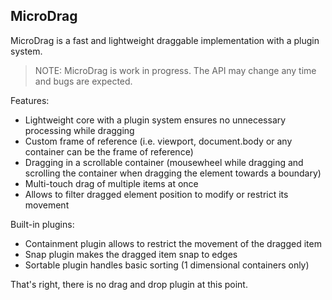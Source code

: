 ## MicroDrag

MicroDrag is a fast and lightweight draggable implementation with a plugin system.

> NOTE: MicroDrag is work in progress. The API may change any time and bugs are expected.

Features:
- Lightweight core with a plugin system ensures no unnecessary processing while dragging
- Custom frame of reference (i.e. viewport, document.body or any container can be the frame of reference)
- Dragging in a scrollable container (mousewheel while dragging and scrolling the container when dragging the element towards a boundary)
- Multi-touch drag of multiple items at once
- Allows to filter dragged element position to modify or restrict its movement

Built-in plugins:
- Containment plugin allows to restrict the movement of the dragged item
- Snap plugin makes the dragged item snap to edges
- Sortable plugin handles basic sorting (1 dimensional containers only)

That's right, there is no drag and drop plugin at this point.
